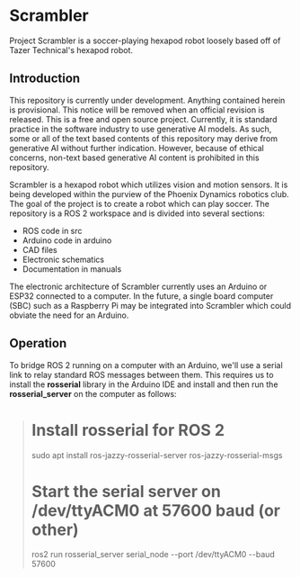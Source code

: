 # Scrambler
Project Scrambler is a soccer-playing hexapod robot loosely based off of Tazer Technical's hexapod robot.

## Introduction
This repository is currently under development. Anything contained herein is provisional. This notice will be removed when an official revision is released. This is a free and open source project. Currently, it is standard practice in the software industry to use generative AI models. As such, some or all of the text based contents of this repository may derive from generative AI without further indication. However, because of ethical concerns, non-text based generative AI content is prohibited in this repository.

Scrambler is a hexapod robot which utilizes vision and motion sensors. It is being developed within the purview of the Phoenix Dynamics robotics club. The goal of the project is to create a robot which can play soccer. The repository is a ROS 2 workspace and is divided into several sections:
- ROS code in src
- Arduino code in arduino
- CAD files
- Electronic schematics
- Documentation in manuals

The electronic architecture of Scrambler currently uses an Arduino or ESP32 connected to a computer. In the future, a single board computer (SBC) such as a Raspberry Pi may be integrated into Scrambler which could obviate the need for an Arduino.

## Operation

To bridge ROS 2 running on a computer with an Arduino, we'll use a serial link to relay standard ROS messages between them. This requires us to install the **rosserial** library in the Arduino IDE and install and then run the **rosserial_server** on the computer as follows:
># Install rosserial for ROS 2
>sudo apt install ros-jazzy-rosserial-server ros-jazzy-rosserial-msgs
>
># Start the serial server on /dev/ttyACM0 at 57600 baud (or other)
>ros2 run rosserial_server serial_node --port /dev/ttyACM0 --baud 57600


